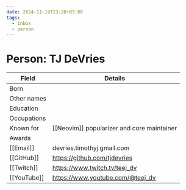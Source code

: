 ```yaml
---
date: 2024-11-19T23:28+03:00
tags:
  - inbox
  - person
---
```


# Person: TJ DeVries

| Field       | Details                                    |
| ----------- | ------------------------------------------ |
| Born        |                                            |
| Other names |                                            |
| Education   |                                            |
| Occupations |                                            |
| Known for   | [[Neovim]] popularizer and core maintainer |
| Awards      |                                            |
| [[Email]]   | devries.timothyj <at> gmail.com            |
| [[GitHub]]  | https://github.com/tjdevries               |
| [[Twitch]]  | https://www.twitch.tv/teej_dv              |
| [[YouTube]] | https://www.youtube.com/@teej_dv           |
